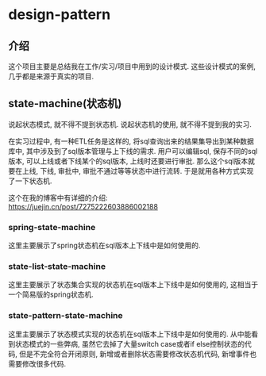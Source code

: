 # design-pattern

## 介绍

这个项目主要是总结我在工作/实习/项目中用到的设计模式. 这些设计模式的案例, 几乎都是来源于真实的项目. 


## state-machine(状态机)

说起状态模式, 就不得不提到状态机. 说起状态机的使用, 就不得不提到我的实习. 

在实习过程中, 有一种ETL任务是这样的, 将sql查询出来的结果集导出到某种数据库中, 其中涉及到了sql版本管理与上下线的需求. 用户可以编辑sql, 保存不同的sql版本, 可以上线或者下线某个的sql版本, 上线时还要进行审批. 那么这个sql版本就要在上线, 下线, 审批中, 审批不通过等等状态中进行流转. 于是就用各种方式实现了一下状态机. 

这个在我的博客中有详细的介绍: https://juejin.cn/post/7275222603886002188


### spring-state-machine

这里主要展示了spring状态机在sql版本上下线中是如何使用的. 


### state-list-state-machine

这里主要展示了状态集合实现的状态机在sql版本上下线中是如何使用的, 这相当于一个简易版的spring状态机. 


### state-pattern-state-machine

这里主要展示了状态模式实现的状态机在sql版本上下线中是如何使用的. 从中能看到状态模式的一些弊病, 虽然它去掉了大量switch case或者if else控制状态的代码, 但是不完全符合开闭原则, 新增或者删除状态需要修改状态机代码, 新增事件也需要修改很多代码. 
